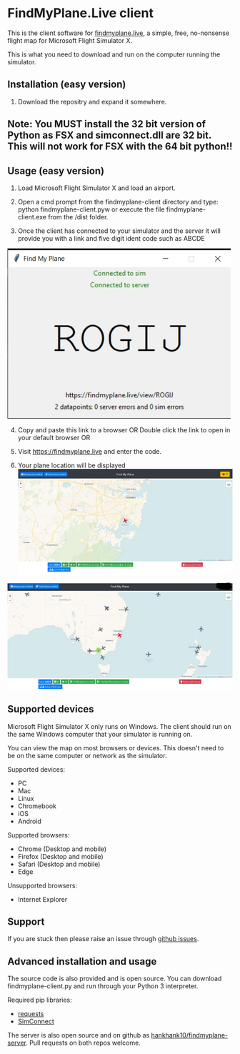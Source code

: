 # FindMyPlane.Live client

This is the client software for [findmyplane.live](https://findmyplane.live), a simple, free, no-nonsense flight map for Microsoft Flight Simulator X.

This is what you need to download and run on the computer running the simulator.

## Installation (easy version)

1. Download the repositry and expand it somewhere.

## Note: You MUST install the 32 bit version of Python as FSX and simconnect.dll are 32 bit. This will not work for FSX with the 64 bit python!!

## Usage (easy version)

1. Load Microsoft Flight Simulator X and load an airport.

2. Open a cmd prompt from the findmyplane-client directory and type: python findmyplane-client.pyw or execute the file findmyplane-client.exe from the /dist folder.

3. Once the client has connected to your simulator and the server it will provide you with a link and five digit ident code such as ABCDE

![](server.jpg)

4. Copy and paste this link to a browser OR Double click the link to open in your default browser OR

5. Visit https://findmyplane.live and enter the code. 

6. Your plane location will be displayed
![](fmp.jpg)

![](fmp2.jpg)
## Supported devices

Microsoft Flight Simulator X only runs on Windows. The client should run on the same Windows computer that your simulator is running on.

You can view the map on most browsers or devices. This doesn't need to be on the same computer or network as the simulator.

Supported devices:
- PC
- Mac
- Linux
- Chromebook
- iOS
- Android

Supported browsers:
- Chrome (Desktop and mobile)
- Firefox (Desktop and mobile)
- Safari (Desktop and mobile)
- Edge

Unsupported browsers:
- Internet Explorer


## Support

If you are stuck then please raise an issue through [github issues](https://github.com/bernbout/findmyplane-client4FSX/issues).

## Advanced installation and usage

The source code is also provided and is open source. You can download findmyplane-client.py and run through your Python 3 interpreter.

Required pip libraries:
- [requests](https://pypi.org/project/requests/)
- [SimConnect](https://pypi.org/project/SimConnect/)

The server is also open source and on github as [hankhank10/findmyplane-server](https://github.com/hankhank10/findmyplane-server). Pull requests on both repos welcome.


